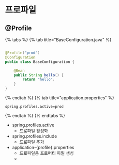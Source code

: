 # 프로파일

## @Profile

{% tabs %} {% tab title="BaseConfiguration.java" %}

```java

@Profile("prod")
@Configuration
public class BaseConfiguration {

    @Bean
    public String hello() {
        return "hello";
    }
}
```

{% endtab %} {% tab title="application.properties" %}

```properties
spring.profiles.active=prod
```

{% endtab %} {% endtabs %}

- spring.profiles.active
    - 프로파일 활성화
- spring.profiles.include
    - 프로파일 추가
- application-{profile}.properties
    - 프로파일용 프로퍼티 파일 생성
    - 